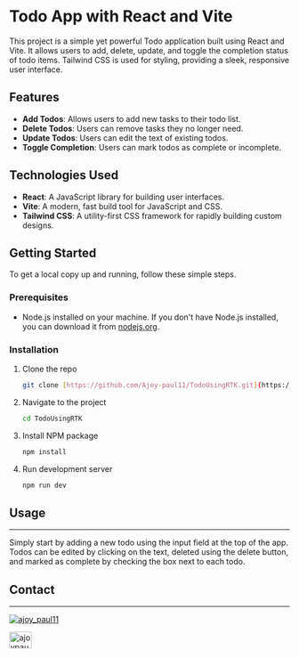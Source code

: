 # Todo App with React and Vite

This project is a simple yet powerful Todo application built using React and Vite. It allows users to add, delete, update, and toggle the completion status of todo items. Tailwind CSS is used for styling, providing a sleek, responsive user interface.

## Features

- **Add Todos**: Allows users to add new tasks to their todo list.
- **Delete Todos**: Users can remove tasks they no longer need.
- **Update Todos**: Users can edit the text of existing todos.
- **Toggle Completion**: Users can mark todos as complete or incomplete.

## Technologies Used

- **React**: A JavaScript library for building user interfaces.
- **Vite**: A modern, fast build tool for JavaScript and CSS.
- **Tailwind CSS**: A utility-first CSS framework for rapidly building custom designs.

## Getting Started

To get a local copy up and running, follow these simple steps.

### Prerequisites

- Node.js installed on your machine. If you don't have Node.js installed, you can download it from [nodejs.org](https://nodejs.org/).

### Installation

1. Clone the repo
   ```sh
   git clone [https://github.com/Ajoy-paul11/TodoUsingRTK.git](https://github.com/Ajoy-paul11/TodoUsingRTK.git)
   ```
2. Navigate to the project
    ```sh
    cd TodoUsingRTK
    ```
3. Install NPM package
    ```sh
    npm install
    ```
4. Run development server
    ```sh
    npm run dev
    ```
## Usage

---
Simply start by adding a new todo using the input field at the top of the app. Todos can be edited by clicking on the text, deleted using the delete button, and marked as complete by checking the box next to each todo.

## Contact

---
<p align="left"> <a href="https://twitter.com/ajoy_paul11" target="blank"><img src="https://img.shields.io/twitter/follow/ajoy_paul11?logo=twitter&style=for-the-badge" alt="ajoy_paul11" /></a> </p>

<a href="https://linkedin.com/in/ajoypaul" target="blank"><img align="center" src="https://raw.githubusercontent.com/rahuldkjain/github-profile-readme-generator/master/src/images/icons/Social/linked-in-alt.svg" alt="ajoypaul" height="30" width="40" /></a>
